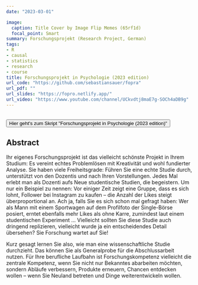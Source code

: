 ```yaml
---
date: "2023-03-01"

image:
  caption: Title Cover by Image Flip Memes (65rf1d)
  focal_point: Smart
summary: Forschungsprojekt (Research Project, German)
tags:
- R
- causal
- statistics
- research
- course
title: Forschungsprojekt in Psychologie (2023 edition)
url_code: "https://github.com/sebastiansauer/fopra"
url_pdf: ""
url_slides: "https://fopro.netlify.app/"
url_video: "https://www.youtube.com/channel/UCkvdtj8maE7g-SOCh4aDB9g"
---
```



</br>

  <button onclick="window.location.href='https://fopro.netlify.app/';">
     Hier geht's zum Skript "Forschungsprojekt in Psychologie (2023 edition)"
    </button>



</br>

## Abstract

Ihr eigenes Forschungsprojekt ist das vielleicht schönste Projekt in Ihrem Studium: Es vereint echtes Problemlösen mit Kreativität und wohl fundierter Analyse. Sie haben viele Freiheitsgrade: Führen Sie eine echte Studie durch, unterstützt von den Dozentis und nach Ihren Vorstellungen. Jedes Mal erlebt man als Dozenti aufs Neue studentische Studien, die begeistern. Um nur ein Beispiel zu nennen: Vor einiger Zeit zeigt eine Gruppe, dass es sich lohnt, Follower bei Instagram zu kaufen – die Anzahl der Likes steigt überproportional an. Ach ja, falls Sie es sich schon mal gefragt haben: Wer als Mann mit einem Sportwagen auf dem Profilfoto der Single-Börse posiert, erntet ebenfalls mehr Likes als ohne Karre, zumindest laut einem studentischen Experiment … Vielleicht sollten Sie diese Studie auch dringend replizieren, vielleicht wurde ja ein entscheidendes Detail übersehen? Sie Forschung wartet auf Sie!

Kurz gesagt lernen Sie also, wie man eine wissenschaftliche Studie durchzieht. Das können Sie als Generalprobe für die Abschlussarbeit nutzen. Für Ihre berufliche Laufbahn ist Forschungskompetenz vielleicht die zentrale Kompetenz, wenn Sie nicht nur Bekanntes abarbeiten möchten, sondern Abläufe verbessern, Produkte erneuern, Chancen entdecken wollen – wenn Sie Neuland betreten und Dinge weiterentwickeln wollen.
